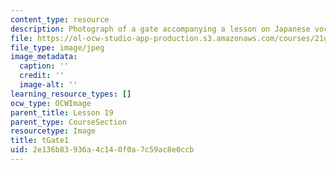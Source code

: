 ```yaml
---
content_type: resource
description: Photograph of a gate accompanying a lesson on Japanese vocabulary.
file: https://ol-ocw-studio-app-production.s3.amazonaws.com/courses/21g-504-japanese-iv-spring-2009/2e136b83936a4c140f0a7c59ac8e0ccb_tGate1.jpg
file_type: image/jpeg
image_metadata:
  caption: ''
  credit: ''
  image-alt: ''
learning_resource_types: []
ocw_type: OCWImage
parent_title: Lesson 19
parent_type: CourseSection
resourcetype: Image
title: tGate1
uid: 2e136b83-936a-4c14-0f0a-7c59ac8e0ccb
---
```

